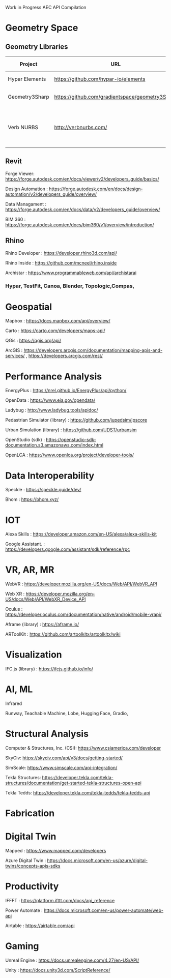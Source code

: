 Work in Progress AEC API Compilation 

# Geometry Space 

## Geometry Libraries

| Project | URL | Open Source | Supported Language(s) | License | 
|---------|-----|-----|-----|-----|
| Hypar Elements | https://github.com/hypar-io/elements | ✅ | C# | MIT License |
| Geometry3Sharp | https://github.com/gradientspace/geometry3Sharp | ✅  | C# | BSL-1.0 License |
| Verb NURBS | http://verbnurbs.com/ | ✅  | Cross-Platform: (JavaScript, C#, C++, Python, PHP) | MIT License | 


## Revit

Forge Viewer: https://forge.autodesk.com/en/docs/viewer/v2/developers_guide/basics/

Design Automation : https://forge.autodesk.com/en/docs/design-automation/v2/developers_guide/overview/

Data Managament : https://forge.autodesk.com/en/docs/data/v2/developers_guide/overview/

BIM 360 : https://forge.autodesk.com/en/docs/bim360/v1/overview/introduction/


## Rhino

Rhino Developer : https://developer.rhino3d.com/api/

Rhino Inside : https://github.com/mcneel/rhino.inside

Archistar : https://www.programmableweb.com/api/archistarai


### Hypar, TestFit, Canoa, Blender, Topologic,Compas, 

# Geospatial 

Mapbox : https://docs.mapbox.com/api/overview/

Carto : https://carto.com/developers/maps-api/

QGis : https://qgis.org/api/

ArcGIS : https://developers.arcgis.com/documentation/mapping-apis-and-services/ , https://developers.arcgis.com/rest/

# Performance Analysis

EnergyPlus : https://nrel.github.io/EnergyPlus/api/python/

OpenData : https://www.eia.gov/opendata/

Ladybug : http://www.ladybug.tools/apidoc/

Pedastrian Simulator (library) : https://github.com/jupedsim/jpscore

Urban Simulation (library) : https://github.com/UDST/urbansim

OpenStudio (sdk) : https://openstudio-sdk-documentation.s3.amazonaws.com/index.html

OpenLCA : https://www.openlca.org/project/developer-tools/

# Data Interoperability

Speckle : https://speckle.guide/dev/

Bhom : https://bhom.xyz/

# IOT

Alexa Skills : https://developer.amazon.com/en-US/alexa/alexa-skills-kit

Google Assistant. : https://developers.google.com/assistant/sdk/reference/rpc

# VR, AR, MR

WebVR : https://developer.mozilla.org/en-US/docs/Web/API/WebVR_API

Web XR : https://developer.mozilla.org/en-US/docs/Web/API/WebXR_Device_API

Oculus : https://developer.oculus.com/documentation/native/android/mobile-vrapi/

Aframe (library) : https://aframe.io/

ARToolKit : https://github.com/artoolkitx/artoolkitx/wiki

# Visualization

IFC.js (library) : https://ifcjs.github.io/info/

# AI, ML

Infrared

Runway, Teachable Machine, Lobe, Hugging Face, Gradio, 

# Structural Analysis

Computer & Structures, Inc. (CSI): https://www.csiamerica.com/developer

SkyCiv: https://skyciv.com/api/v3/docs/getting-started/

SimScale: https://www.simscale.com/api-integration/

Tekla Structures: https://developer.tekla.com/tekla-structures/documentation/get-started-tekla-structures-open-api

Tekla Tedds: https://developer.tekla.com/tekla-tedds/tekla-tedds-api

# Fabrication

# Digital Twin 

Mapped : https://www.mapped.com/developers

Azure Digital Twin : https://docs.microsoft.com/en-us/azure/digital-twins/concepts-apis-sdks

# Productivity

IFFFT : https://platform.ifttt.com/docs/api_reference

Power Automate : https://docs.microsoft.com/en-us/power-automate/web-api

Airtable : https://airtable.com/api


# Gaming

Unreal Engine : https://docs.unrealengine.com/4.27/en-US/API/

Unity : https://docs.unity3d.com/ScriptReference/




